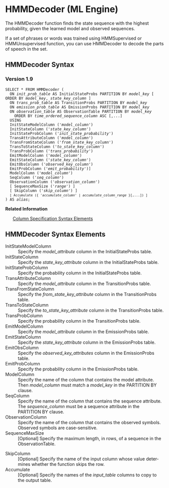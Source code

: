 <html><head></head><body><div class="nested0" aria-labelledby="ariaid-title1" topicindex="1" topicid="zvt1507063845594" id="zvt1507063845594"><h1 class="title topictitle1" id="ariaid-title1">HMMDecoder (ML Engine)</h1><div class="body conbody">
<p class="p">The HMMDecoder function finds the state sequence with the highest probability, given the learned model and observed sequences.</p>
<p class="p">If a set of phrases or words was trained using HMMSupervised or HMMUnsupervised function, you can use HMMDecoder to decode the parts of speech in the set.</p></div><div class="topic reference nested1" aria-labelledby="ariaid-title2" topicindex="2" topicid="gva1507063919511" xml:lang="en-us" lang="en-us" id="gva1507063919511">
<h2 class="title topictitle2" id="ariaid-title2">HMMDecoder Syntax</h2><div class="body refbody"><div class="section" id="gva1507063919511__section_N1000E_N1000C_N10001">
<h3 class="title sectiontitle">Version 1.9</h3><pre class="pre codeblock" xml:space="preserve"><code>SELECT * FROM HMMDecoder (
  ON <var class="keyword varname">init_prob_table</var> AS InitialStateProbs PARTITION BY <var class="keyword varname">model_key</var> [ ORDER BY <var class="keyword varname">model_key</var>, <var class="keyword varname">state_key_column</var> ] 
  ON <var class="keyword varname">trans_prob_table</var> AS TransitionProbs PARTITION BY <var class="keyword varname">model_key</var> 
  ON <var class="keyword varname">emission_prob_table</var> AS EmissionProbs PARTITION BY <var class="keyword varname">model_key</var> 
  ON <var class="keyword varname">observation_table</var> AS ObservationTable PARTITION BY <var class="keyword varname">model_key</var> 
    ORDER BY <var class="keyword varname">time_ordered_sequence_column</var> ASC [,...]
  USING
  InitStateModelColumn ('<var class="keyword varname">model_column</var>')
  InitStateColumn ('<var class="keyword varname">state_key_column</var>')
  InitStateProbColumn ('<var class="keyword varname">init_state_probability</var>')
  TransAttributeColumn ('<var class="keyword varname">model_column</var>')
  TransFromStateColumn ('<var class="keyword varname">from_state_key_column</var>')
  TransToStateColumn ('<var class="keyword varname">to_state_key_column</var>')
  TransProbColumn ('<var class="keyword varname">trans_probability</var>')
  EmitModelColumn ('<var class="keyword varname">model_column</var>')
  EmitStateColumn ('<var class="keyword varname">state_key_column</var>')
  EmitObsColumn ('<var class="keyword varname">observed_key_column</var>')
  EmitProbColumn ('<var class="keyword varname">emit_probability</var>')]
  ModelColumn ('<var class="keyword varname">model_column</var>')
  SeqColumn ('<var class="keyword varname">seq_column</var>')
  ObservationColumn ('<var class="keyword varname">observation_column</var>')
  [ SequenceMaxSize ('<var class="keyword varname">range</var>') ]
  [ SkipColumn ('<var class="keyword varname">skip_column</var>') ]
  <code class="ph codeph">[ Accumulate ({ '<var class="keyword varname">accumulate_column</var>' | <var class="keyword varname">accumulate_column_range</var> }[,...]) ]</code>
) AS <var class="keyword varname">alias</var>;</code></pre></div></div><div class="related-links"><div class="linklistheader"><p></p><b>Related Information</b></div>
<ul class="linklist linklist relinfo"><div class="linklistmember"><a href="ndv1557782188375.md">Column Specification Syntax Elements</a></div></ul></div></div><div class="topic reference nested1" aria-labelledby="ariaid-title3" topicindex="3" topicid="xhh1507063971675" xml:lang="en-us" lang="en-us" id="xhh1507063971675">
<h2 class="title topictitle2" id="ariaid-title3">HMMDecoder Syntax Elements</h2><div class="body refbody"><div class="section" id="xhh1507063971675__section_N10011_N1000E_N10001"><dl class="dl parml"><dt class="dt pt dlterm">InitStateModelColumn</dt><dd class="dd pd">Specify the <var class="keyword varname">model_attribute</var> column in the InitialStateProbs table.</dd><dt class="dt pt dlterm">InitStateColumn</dt><dd class="dd pd">Specify the <var class="keyword varname">state_key_attribute</var> column in the InitialStateProbs table.</dd><dt class="dt pt dlterm">InitStateProbColumn</dt><dd class="dd pd">Specify the probability column in the InitialStateProbs table.</dd><dt class="dt pt dlterm">TransAttributeColumn</dt><dd class="dd pd">Specify the <var class="keyword varname">model_attribute</var> column in the TransitionProbs table.</dd><dt class="dt pt dlterm">TransFromStateColumn</dt><dd class="dd pd">Specify the <var class="keyword varname">from_state_key_attribute</var> column in the TransitionProbs table.</dd><dt class="dt pt dlterm">TransToStateColumn</dt><dd class="dd pd">Specify the <var class="keyword varname">to_state_key_attribute</var> column in the TransitionProbs table.</dd><dt class="dt pt dlterm">TransProbColumn</dt><dd class="dd pd">Specify the probability column in the TransitionProbs table.</dd><dt class="dt pt dlterm">EmitModelColumn</dt><dd class="dd pd">Specify the <var class="keyword varname">model_attribute</var> column in the EmissionProbs table.</dd><dt class="dt pt dlterm">EmitStateColumn</dt><dd class="dd pd">Specify the <var class="keyword varname">state_key_attribute</var> column in the EmissionProbs table.</dd><dt class="dt pt dlterm">EmitObsColumn</dt><dd class="dd pd">Specify the <var class="keyword varname">observed_key_attributes</var> column in the EmissionProbs table.</dd><dt class="dt pt dlterm">EmitProbColumn</dt><dd class="dd pd">Specify the probability column in the EmissionProbs table.</dd><dt class="dt pt dlterm">ModelColumn</dt><dd class="dd pd">Specify the name of the column that contains the model attribute. Then <var class="keyword varname">model_column</var> must match a <var class="keyword varname">model_key</var> in the PARTITION BY clause.</dd><dt class="dt pt dlterm">SeqColumn</dt><dd class="dd pd">Specify the name of the column that contains the sequence attribute. The <var class="keyword varname">sequence_column</var> must be a sequence attribute in the PARTITION BY clause.</dd><dt class="dt pt dlterm">ObservationColumn</dt><dd class="dd pd">Specify the name of the column that contains the observed symbols.</dd><dd class="dd pd ddexpand">Observed symbols are case-sensitive.</dd><dt class="dt pt dlterm">SequenceMaxSize</dt><dd class="dd pd">[Optional] Specify the maximum length, in rows, of a sequence in the ObservationTable.</dd></dl><dl class="dl parml"><dt class="dt pt dlterm">SkipColumn</dt><dd class="dd pd">[Optional] Specify the name of the input column whose value determines whether the function skips the row.</dd><dt class="dt pt dlterm">Accumulate</dt><dd class="dd pd">[Optional] Specify the names of the <var class="keyword varname">input_table</var> columns to copy to the output table.</dd></dl></div></div></div></div></body></html>
